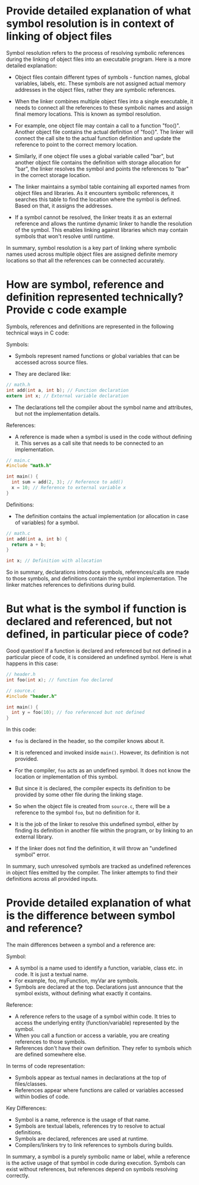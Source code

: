 # Provide detailed explanation of what symbol resolution is in context of linking of object files

Symbol resolution refers to the process of resolving symbolic references during the linking of object files into an executable program. Here is a more detailed explanation:

- Object files contain different types of symbols - function names, global variables, labels, etc. These symbols are not assigned actual memory addresses in the object files, rather they are symbolic references.

- When the linker combines multiple object files into a single executable, it needs to connect all the references to these symbolic names and assign final memory locations. This is known as symbol resolution.

- For example, one object file may contain a call to a function "foo()". Another object file contains the actual definition of "foo()". The linker will connect the call site to the actual function definition and update the reference to point to the correct memory location.

- Similarly, if one object file uses a global variable called "bar", but another object file contains the definition with storage allocation for "bar", the linker resolves the symbol and points the references to "bar" in the correct storage location.

- The linker maintains a symbol table containing all exported names from object files and libraries. As it encounters symbolic references, it searches this table to find the location where the symbol is defined. Based on that, it assigns the addresses.

- If a symbol cannot be resolved, the linker treats it as an external reference and allows the runtime dynamic linker to handle the resolution of the symbol. This enables linking against libraries which may contain symbols that won't resolve until runtime.

In summary, symbol resolution is a key part of linking where symbolic names used across multiple object files are assigned definite memory locations so that all the references can be connected accurately.

# How are symbol, reference and definition represented technically? Provide c code example

Symbols, references and definitions are represented in the following technical ways in C code:

Symbols:
- Symbols represent named functions or global variables that can be accessed across source files. 

- They are declared like:

```c
// math.h
int add(int a, int b); // Function declaration 
extern int x; // External variable declaration
```

- The declarations tell the compiler about the symbol name and attributes, but not the implementation details.

References:

- A reference is made when a symbol is used in the code without defining it. This serves as a call site that needs to be connected to an implementation.

```c  
// main.c
#include "math.h" 

int main() {
  int sum = add(2, 3); // Reference to add() 
  x = 10; // Reference to external variable x
}
```

Definitions:

- The definition contains the actual implementation (or allocation in case of variables) for a symbol.

```c
// math.c
int add(int a, int b) {
  return a + b; 
}

int x; // Definition with allocation
```

So in summary, declarations introduce symbols, references/calls are made to those symbols, and definitions contain the symbol implementation. The linker matches references to definitions during build.

# But what is the symbol if function is declared and referenced, but not defined, in particular piece of code?

Good question! If a function is declared and referenced but not defined in a particular piece of code, it is considered an undefined symbol. Here is what happens in this case:

```c
// header.h
int foo(int x); // function foo declared 

// source.c
#include "header.h"

int main() {
  int y = foo(10); // foo referenced but not defined  
}
```

In this code:

- `foo` is declared in the header, so the compiler knows about it.

- It is referenced and invoked inside `main()`. However, its definition is not provided.

- For the compiler, `foo` acts as an undefined symbol. It does not know the location or implementation of this symbol.

- But since it is declared, the compiler expects its definition to be provided by some other file during the linking stage.

- So when the object file is created from `source.c`, there will be a reference to the symbol `foo`, but no definition for it.

- It is the job of the linker to resolve this undefined symbol, either by finding its definition in another file within the program, or by linking to an external library.

- If the linker does not find the definition, it will throw an "undefined symbol" error.

In summary, such unresolved symbols are tracked as undefined references in object files emitted by the compiler. The linker attempts to find their definitions across all provided inputs.

# Provide detailed explanation of what is the difference between symbol and reference?

The main differences between a symbol and a reference are:

Symbol:
- A symbol is a name used to identify a function, variable, class etc. in code. It is just a textual name.
- For example, foo, myFunction, myVar are symbols.
- Symbols are declared at the top. Declarations just announce that the symbol exists, without defining what exactly it contains.

Reference:  
- A reference refers to the usage of a symbol within code. It tries to access the underlying entity (function/variable) represented by the symbol.
- When you call a function or access a variable, you are creating references to those symbols. 
- References don't have their own definition. They refer to symbols which are defined somewhere else.

In terms of code representation:

- Symbols appear as textual names in declarations at the top of files/classes.
- References appear where functions are called or variables accessed within bodies of code.

Key Differences:

- Symbol is a name, reference is the usage of that name.
- Symbols are textual labels, references try to resolve to actual definitions.  
- Symbols are declared, references are used at runtime.
- Compilers/linkers try to link references to symbols during builds.

In summary, a symbol is a purely symbolic name or label, while a reference is the active usage of that symbol in code during execution. Symbols can exist without references, but references depend on symbols resolving correctly.
